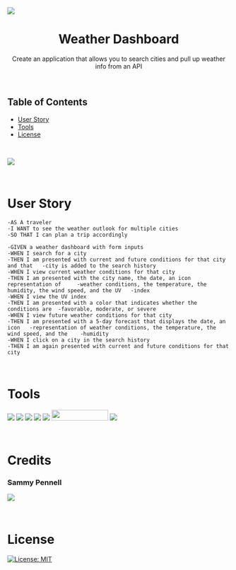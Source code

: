 <img src="https://user-images.githubusercontent.com/107449948/180933920-7ed27beb-9b51-480b-acd2-8cf583afaade.png" />

<h1 align="center">Weather Dashboard </h1>

<p align="center">Create an application that allows you to search cities and pull up weather info from an API</p>

<p>&nbsp;</p>

## Table of Contents

- [User Story](#user-story)
- [Tools](#credits)
- [License](#license)

<p>&nbsp;</p>

[<img src="https://user-images.githubusercontent.com/107449948/182535867-9063ee91-c7da-437c-bada-734ebd70e193.png">](https://sammydp.github.io/WeatherDash-W6/)

<p>&nbsp;</p>

# User Story

    -AS A traveler
    -I WANT to see the weather outlook for multiple cities
    -SO THAT I can plan a trip accordingly

    -GIVEN a weather dashboard with form inputs
    -WHEN I search for a city
    -THEN I am presented with current and future conditions for that city and that   -city is added to the search history
    -WHEN I view current weather conditions for that city
    -THEN I am presented with the city name, the date, an icon representation of     -weather conditions, the temperature, the humidity, the wind speed, and the UV   -index
    -WHEN I view the UV index
    -THEN I am presented with a color that indicates whether the conditions are  -favorable, moderate, or severe
    -WHEN I view future weather conditions for that city
    -THEN I am presented with a 5-day forecast that displays the date, an icon   -representation of weather conditions, the temperature, the wind speed, and the    -humidity
    -WHEN I click on a city in the search history
    -THEN I am again presented with current and future conditions for that city

<p>&nbsp;</p>

# Tools

<img src="https://img.shields.io/badge/Markdown-000000?style=for-the-badge&logo=markdown&logoColor=white"> <img src="https://img.shields.io/badge/HTML-239120?style=for-the-badge&logo=html5&logoColor=white"> <img src="https://img.shields.io/badge/CSS-239120?&style=for-the-badge&logo=css3&logoColor=white"> <img src="https://img.shields.io/badge/JavaScript-323330?style=for-the-badge&logo=javascript&logoColor=F7DF1E"> <img src="https://img.shields.io/badge/jQuery-0769AD?style=for-the-badge&logo=jquery&logoColor=white"> <img src="https://user-images.githubusercontent.com/107449948/182315151-08c6a8cb-9059-4929-9f23-8c04075ef5c2.png" width="128" height="24"> <img src="https://img.shields.io/badge/VSCode-0078D4?style=for-the-badge&logo=visual%20studio%20code&logoColor=white">

<p>&nbsp;</p>

# Credits

<h3>Sammy Pennell</h3>

[<img src="https://img.shields.io/badge/GitHub-100000?style=for-the-badge&logo=github&logoColor=white">](https://github.com/SammyDP)

<p>&nbsp;</p>

# License

[![License: MIT](https://img.shields.io/badge/License-MIT-yellow.svg)](https://opensource.org/licenses/MIT)
